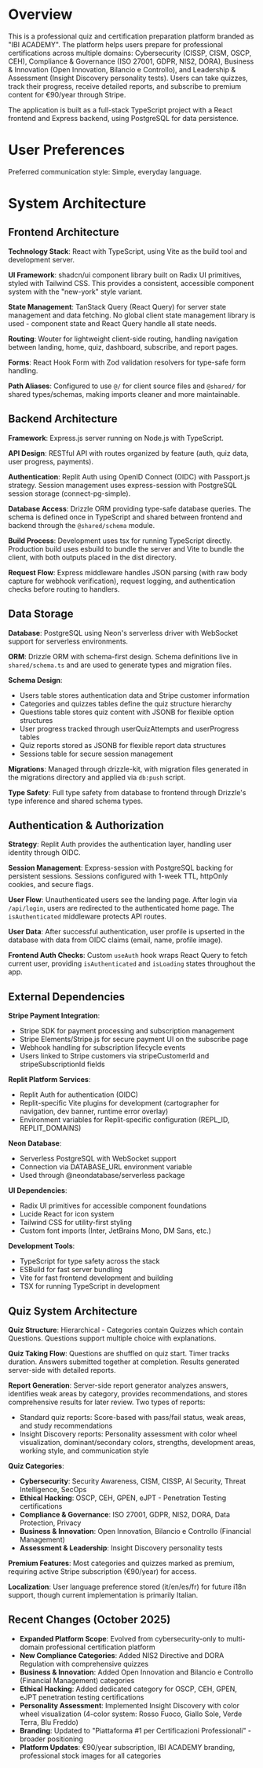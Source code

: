 # Overview

This is a professional quiz and certification preparation platform branded as "IBI ACADEMY". The platform helps users prepare for professional certifications across multiple domains: Cybersecurity (CISSP, CISM, OSCP, CEH), Compliance & Governance (ISO 27001, GDPR, NIS2, DORA), Business & Innovation (Open Innovation, Bilancio e Controllo), and Leadership & Assessment (Insight Discovery personality tests). Users can take quizzes, track their progress, receive detailed reports, and subscribe to premium content for €90/year through Stripe.

The application is built as a full-stack TypeScript project with a React frontend and Express backend, using PostgreSQL for data persistence.

# User Preferences

Preferred communication style: Simple, everyday language.

# System Architecture

## Frontend Architecture

**Technology Stack**: React with TypeScript, using Vite as the build tool and development server.

**UI Framework**: shadcn/ui component library built on Radix UI primitives, styled with Tailwind CSS. This provides a consistent, accessible component system with the "new-york" style variant.

**State Management**: TanStack Query (React Query) for server state management and data fetching. No global client state management library is used - component state and React Query handle all state needs.

**Routing**: Wouter for lightweight client-side routing, handling navigation between landing, home, quiz, dashboard, subscribe, and report pages.

**Forms**: React Hook Form with Zod validation resolvers for type-safe form handling.

**Path Aliases**: Configured to use `@/` for client source files and `@shared/` for shared types/schemas, making imports cleaner and more maintainable.

## Backend Architecture

**Framework**: Express.js server running on Node.js with TypeScript.

**API Design**: RESTful API with routes organized by feature (auth, quiz data, user progress, payments).

**Authentication**: Replit Auth using OpenID Connect (OIDC) with Passport.js strategy. Session management uses express-session with PostgreSQL session storage (connect-pg-simple).

**Database Access**: Drizzle ORM providing type-safe database queries. The schema is defined once in TypeScript and shared between frontend and backend through the `@shared/schema` module.

**Build Process**: Development uses tsx for running TypeScript directly. Production build uses esbuild to bundle the server and Vite to bundle the client, with both outputs placed in the dist directory.

**Request Flow**: Express middleware handles JSON parsing (with raw body capture for webhook verification), request logging, and authentication checks before routing to handlers.

## Data Storage

**Database**: PostgreSQL using Neon's serverless driver with WebSocket support for serverless environments.

**ORM**: Drizzle ORM with schema-first design. Schema definitions live in `shared/schema.ts` and are used to generate types and migration files.

**Schema Design**:
- Users table stores authentication data and Stripe customer information
- Categories and quizzes tables define the quiz structure hierarchy
- Questions table stores quiz content with JSONB for flexible option structures
- User progress tracked through userQuizAttempts and userProgress tables
- Quiz reports stored as JSONB for flexible report data structures
- Sessions table for secure session management

**Migrations**: Managed through drizzle-kit, with migration files generated in the migrations directory and applied via `db:push` script.

**Type Safety**: Full type safety from database to frontend through Drizzle's type inference and shared schema types.

## Authentication & Authorization

**Strategy**: Replit Auth provides the authentication layer, handling user identity through OIDC.

**Session Management**: Express-session with PostgreSQL backing for persistent sessions. Sessions configured with 1-week TTL, httpOnly cookies, and secure flags.

**User Flow**: Unauthenticated users see the landing page. After login via `/api/login`, users are redirected to the authenticated home page. The `isAuthenticated` middleware protects API routes.

**User Data**: After successful authentication, user profile is upserted in the database with data from OIDC claims (email, name, profile image).

**Frontend Auth Checks**: Custom `useAuth` hook wraps React Query to fetch current user, providing `isAuthenticated` and `isLoading` states throughout the app.

## External Dependencies

**Stripe Payment Integration**: 
- Stripe SDK for payment processing and subscription management
- Stripe Elements/Stripe.js for secure payment UI on the subscribe page
- Webhook handling for subscription lifecycle events
- Users linked to Stripe customers via stripeCustomerId and stripeSubscriptionId fields

**Replit Platform Services**:
- Replit Auth for authentication (OIDC)
- Replit-specific Vite plugins for development (cartographer for navigation, dev banner, runtime error overlay)
- Environment variables for Replit-specific configuration (REPL_ID, REPLIT_DOMAINS)

**Neon Database**:
- Serverless PostgreSQL with WebSocket support
- Connection via DATABASE_URL environment variable
- Used through @neondatabase/serverless package

**UI Dependencies**:
- Radix UI primitives for accessible component foundations
- Lucide React for icon system
- Tailwind CSS for utility-first styling
- Custom font imports (Inter, JetBrains Mono, DM Sans, etc.)

**Development Tools**:
- TypeScript for type safety across the stack
- ESBuild for fast server bundling
- Vite for fast frontend development and building
- TSX for running TypeScript in development

## Quiz System Architecture

**Quiz Structure**: Hierarchical - Categories contain Quizzes which contain Questions. Questions support multiple choice with explanations.

**Quiz Taking Flow**: Questions are shuffled on quiz start. Timer tracks duration. Answers submitted together at completion. Results generated server-side with detailed reports.

**Report Generation**: Server-side report generator analyzes answers, identifies weak areas by category, provides recommendations, and stores comprehensive results for later review. Two types of reports:
- Standard quiz reports: Score-based with pass/fail status, weak areas, and study recommendations
- Insight Discovery reports: Personality assessment with color wheel visualization, dominant/secondary colors, strengths, development areas, working style, and communication style

**Quiz Categories**:
- **Cybersecurity**: Security Awareness, CISM, CISSP, AI Security, Threat Intelligence, SecOps
- **Ethical Hacking**: OSCP, CEH, GPEN, eJPT - Penetration Testing certifications
- **Compliance & Governance**: ISO 27001, GDPR, NIS2, DORA, Data Protection, Privacy
- **Business & Innovation**: Open Innovation, Bilancio e Controllo (Financial Management)
- **Assessment & Leadership**: Insight Discovery personality tests

**Premium Features**: Most categories and quizzes marked as premium, requiring active Stripe subscription (€90/year) for access.

**Localization**: User language preference stored (it/en/es/fr) for future i18n support, though current implementation is primarily Italian.

## Recent Changes (October 2025)

- **Expanded Platform Scope**: Evolved from cybersecurity-only to multi-domain professional certification platform
- **New Compliance Categories**: Added NIS2 Directive and DORA Regulation with comprehensive quizzes
- **Business & Innovation**: Added Open Innovation and Bilancio e Controllo (Financial Management) categories
- **Ethical Hacking**: Added dedicated category for OSCP, CEH, GPEN, eJPT penetration testing certifications
- **Personality Assessment**: Implemented Insight Discovery with color wheel visualization (4-color system: Rosso Fuoco, Giallo Sole, Verde Terra, Blu Freddo)
- **Branding**: Updated to "Piattaforma #1 per Certificazioni Professionali" - broader positioning
- **Platform Updates**: €90/year subscription, IBI ACADEMY branding, professional stock images for all categories